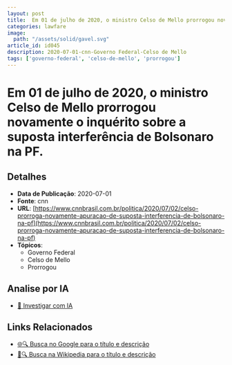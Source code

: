 ```yaml
---
layout: post
title:  Em 01 de julho de 2020, o ministro Celso de Mello prorrogou novamente o inquérito sobre a suposta interferência de Bolsonaro na PF.
categories: lawfare
image: 
  path: "/assets/solid/gavel.svg"
article_id: id045
description: 2020-07-01-cnn-Governo Federal-Celso de Mello
tags: ['governo-federal', 'celso-de-mello', 'prorrogou']
---
```


# Em 01 de julho de 2020, o ministro Celso de Mello prorrogou novamente o inquérito sobre a suposta interferência de Bolsonaro na PF.

## Detalhes
- **Data de Publicação**: 2020-07-01
- **Fonte**: cnn
- **URL**: [https://www.cnnbrasil.com.br/politica/2020/07/02/celso-prorroga-novamente-apuracao-de-suposta-interferencia-de-bolsonaro-na-pf](https://www.cnnbrasil.com.br/politica/2020/07/02/celso-prorroga-novamente-apuracao-de-suposta-interferencia-de-bolsonaro-na-pf)
- **Tópicos**:
  - Governo Federal
  - Celso de Mello
  - Prorrogou

## Analise por IA
- [🤖 Investigar com IA](https://www.perplexity.ai/search?q=%22not%C3%ADcia%20artigo%20Brasil%22%20Em%2001%20de%20julho%20de%202020%2C%20o%20ministro%20Celso%20de%20Mello%20prorrogou%20novamente%20o%20inqu%C3%A9rito%20sobre%20a%20suposta%20interfer%C3%AAncia%20de%20Bolsonaro%20na%20PF.%20cnn%202020-07-01)

## Links Relacionados
- [🌐🔍 Busca no Google para o título e descrição](https://www.google.com/search?q=%22not%C3%ADcia%20artigo%20Brasil%22%20Em%2001%20de%20julho%20de%202020%2C%20o%20ministro%20Celso%20de%20Mello%20prorrogou%20novamente%20o%20inqu%C3%A9rito%20sobre%20a%20suposta%20interfer%C3%AAncia%20de%20Bolsonaro%20na%20PF.%20cnn%202020-07-01)
- [📖🔍 Busca na Wikipedia para o título e descrição](https://pt.wikipedia.org/w/index.php?search=%22not%C3%ADcia%20artigo%20Brasil%22%20Em%2001%20de%20julho%20de%202020%2C%20o%20ministro%20Celso%20de%20Mello%20prorrogou%20novamente%20o%20inqu%C3%A9rito%20sobre%20a%20suposta%20interfer%C3%AAncia%20de%20Bolsonaro%20na%20PF.%20cnn%202020-07-01)

